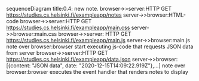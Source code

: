 
sequenceDiagram
    title:0.4: new note.
    browser->>server:HTTP GET https://studies.cs.helsinki.fi/exampleapp/notes
    server->>browser:HTML-code
    browser->>server:HTTP GET https://studies.cs.helsinki.fi/exampleapp/main.css
    server->>browser:main.css
    browser->>server: HTTP GET https://studies.cs.helsinki.fi/exampleapp/main.js
    server->>browser:main.js
    note over browser:browser start executing js-code that requests JSON data from server 
    browser->>server:HTTP GET https://studies.cs.helsinki.fi/exampleapp/data.json
    server->>browser: [{content: "JSON data", date: "2020-12-15T14:09:22.919Z"},…]
    note over browser:browser executes the event handler that renders notes to display
  
